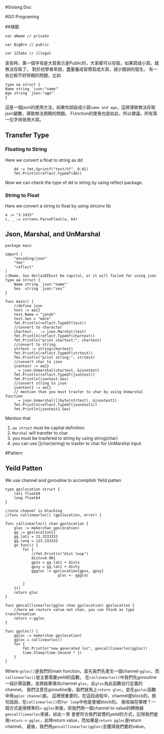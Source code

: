 #Golang Doc

#GO Programing


##規範

```
var aName // private

var BigBro // public

var 123abc // illegal
```
宣告時，第一個字母是大寫表示是Public的，大家都可以存取，如果寫成小寫，就無法存取了。
對於初學者來說，盡量養成習慣寫成大寫，減少錯誤的發生。
有一些比較不好除錯的問題，比如

```
type aa struct {
Name string `json:"name"`
Age string `json:"age"`
}
```
這是一個json的使用方法，如果你誤設成小寫`name and age`，這將導致無法存取json變數，導致無法預期的問題。
FUnction的使用也是如此，所以建議，所有第一位字母皆用大寫。






## Transfer Type

### Floating to String

Here we convert a float to string as dd
```
    dd := fmt.Sprintf("test/%f", 0.01)
    fmt.Println(reflect.TypeOf(dd))
```
Now we can check the type of dd is string by using reflect package.


### String to Float

Here we convert a string to float by using strconv lib

```
a := "3.1415"
c, _ := strconv.ParseFloat(a, 64)
```


## Json, Marshal, and UnMarshal

```
package main

import (
    "encoding/json"
    "fmt"
    "reflect"
)
//Name, Sex declaiEEEust be capital, or it will failed for using json
type aa struct {
    Name string `json:"name"`
    Sex  string `json:"sex"`
}

func main() {
    //define json
    test := aa{}
    test.Name = "jonah"
    test.Sex = "male"
    fmt.Println(reflect.TypeOf(test))
    //convert to character
    chartest, _ := json.Marshal(test)
    fmt.Println(reflect.TypeOf(chartest))
    fmt.Println("print chartest:", chartest)
    //convert to string
    strtest := string(chartest)
    fmt.Println(reflect.TypeOf(strtest))
    fmt.Println("print string:", strtest)
    //convert char to json
    jsontest := aa{}
    _ = json.Unmarshal(chartest, &jsontest)
    fmt.Println(reflect.TypeOf(jsontest))
    fmt.Println(jsontest.Sex)
    //convert string to json
    jsontest1 := aa{}
    // mention that you must trasfer to char by using Unmarshal function
    _ = json.Unmarshal([]byte(strtest), &jsontest1)
    fmt.Println(reflect.TypeOf(jsontest1))
    fmt.Println(jsontest1.Sex)

```
Mention that   
 1. `aa struct` must be capital definition
 2. `Marshal` will transfer to char 
 3. you must be trasfered to string by using string(char)
 4. you can use []char(string) to trasfer to char for UnMarshal input


#Pattern

## Yeild Patten

We use channel and goroutine to accomplish Yeild patten

```
type gpslocation struct {
    lati float64
    long float64
}

//note channel is blocking
//func callinearloc() (gpslocation, error) {

func callinearloc() chan gpslocation {
    gloc := make(chan gpslocation)
    gg := gpslocation{}
    gg.lati = 23.3333333
    gg.long = 123.333333
    go func() {
        for {
            //fmt.Println("dist loop")
            distx=0.001
            gpsx = gg.lati + distx
            gpsy = gg.lati + disty
            gggloc := gpslocation{gpsx, gpsy}
                        gloc <- gggloc

        }
    }()
    return gloc
}

func gencalllinearloc(ggloc chan gpslocation) gpslocation {
    //here we reuturn value not chan, you can think as type transformation
    return <-ggloc
}

func gpsloc() {
    ggloc := make(chan gpslocation)
    ggloc = callinearloc()
    for {
        fmt.Println("new generated loc", gencalllinearloc(ggloc))
        time.Sleep(time.Second * 1)
    }
}
```

Where `gsloc()`是我們的main function，首先我們先產生一個channel `ggloc`，而`callinearloc()`是主要需要yeild的函數。
在`callinearloc()`中我們先goroutine一段計算函數，並將結果導向channel `gloc`，此`gloc`為此函數自行定義的channel。
我們注意在goroutine後，我們就馬上`return gloc`。並在`gpsloc`函數中用`ggloc channel`接。
這裡很重要的，在這段過程中，channel是block的，換句話說，在`callinearloc()`的`for loop`中他是會被block的。
接收端在哪裡？一個方式是用標準的`<-ggloc`來接，但我們用一個channel to value的轉換器`gencalllinearloc`來接，如此一來
會更符合我們習慣的yeild的方式，記得我們是用`return <-ggloc`，此時return value，而如果是`return ggloc`是return channel。
最後，我們用`gencalllinearloc(ggloc)`去獲得我們要的value。
